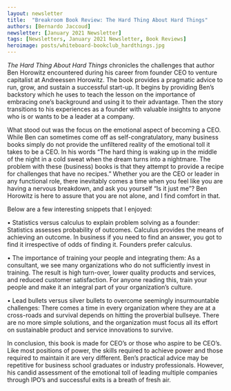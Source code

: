```yaml
---
layout: newsletter
title:  "Breakroom Book Review: The Hard Thing About Hard Things"
authors: [Bernardo Jaccoud]
newsletter: [January 2021 Newsletter]
tags: [Newsletters, January 2021 Newsletter, Book Reviews]
heroimage: posts/whiteboard-bookclub_hardthings.jpg
---
```


<i>The Hard Thing About Hard Things</i> chronicles the challenges that author Ben Horowitz encountered during his career from founder CEO to venture capitalist at Andreessen Horowitz. The book provides a pragmatic advice to run, grow, and sustain a successful start-up. It begins by providing Ben’s backstory which he uses to teach the lesson on the importance of embracing one’s background and using it to their advantage. Then the story transitions to his experiences as a founder with valuable insights to anyone who is or wants to be a leader at a company.

What stood out was the focus on the emotional aspect of becoming a CEO. While Ben can sometimes come off as self-congratulatory, many business books simply do not provide the unfiltered reality of the emotional toll it takes to be a CEO. In his words “The hard thing is waking up in the middle of the night in a cold sweat when the dream turns into a nightmare. The problem with these (business) books is that they attempt to provide a recipe for challenges that have no recipes.” Whether you are the CEO or leader in any functional role, there inevitably comes a time when you feel like you are having a nervous breakdown, and ask you yourself “Is it just me”? Ben Horowitz is here to assure that you are not alone, and I find comfort in that.

Below are a few interesting snippets that I enjoyed:

•	Statistics versus calculus to explain problem solving as a founder: Statistics assesses probability of outcomes. Calculus provides the means of achieving an outcome. In business if you need to find an answer, you got to find it irrespective of odds of finding it. Founders prefer calculus.<br>

•	The importance of training your people and integrating them: As a consultant, we see many organizations who do not sufficiently invest in training. The result is high turn-over, lower quality products and services, and reduced customer satisfaction. For anyone reading this, train your people and make it an integral part of your organization’s culture. <br>

•	Lead bullets versus silver bullets to overcome seemingly insurmountable challenges: There comes a time in every organization where they are at a cross-roads and survival depends on hitting the proverbial bullseye. There are no more simple solutions, and the organization must focus all its effort on sustainable product and service innovations to survive. 

In conclusion, this book is made for CEO’s or those who aspire to be CEO’s. Like most positions of power, the skills required to achieve power and those required to maintain it are very different. Ben’s practical advice may be repetitive for business school graduates or industry professionals. However, his candid assessment of the emotional toll of leading multiple companies through IPO’s and successful exits is a breath of fresh air. 

